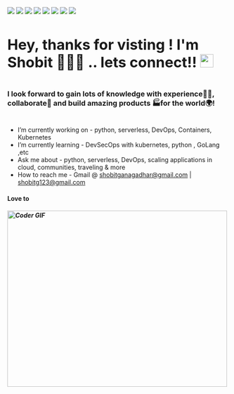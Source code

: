 ![](https://images.credly.com/size/110x110/images/77022c32-b227-4040-a092-489288897c9b/public_url)
![](https://images.credly.com/size/110x110/images/be8fcaeb-c769-4858-b567-ffaaa73ce8cf/image.png)
![](https://images.credly.com/size/110x110/images/8d34d489-84bf-4861-a4a0-9e9d68318c5c/Beyond_basics_of_Istio_on_Cloud_v2.png)
![](https://images.credly.com/size/110x110/images/21f1ee2e-1ead-45c4-b2a8-1d08760440f6/Advanced_Kubernetes_Operators.png)
![](https://images.credly.com/size/110x110/images/08216781-93cb-4ba1-8110-8eb3401fa8ce/Docker_Essentials_-_ISDN.png)
![](https://images.credly.com/size/110x110/images/b3fc56fe-3146-428d-b379-68a3490d259f/Containers___Kubernetes_Essentials.png)
![](https://images.credly.com/size/110x110/images/a599fdbf-b61c-4dab-a855-508c28fc16c3/Cloud_Fundamentals.png)
![](https://images.credly.com/size/110x110/images/b0607951-b6f7-47d0-af16-7112971ab2ef/Cloud_Core_-_Developer_Skills_Network_-_v3.png)


<h3 align="left">
 <abc>
  <h1>Hey, thanks for visting ! I'm Shobit 👨🏻‍💻 .. lets connect!! <img src="https://emojis.slackmojis.com/emojis/images/1500425901/2646/allo-happy.gif?1500425901" width="30"/> </h1>
  
  <br> I look forward to gain lots of knowledge with experience👨‍🏭, collaborate🤝 and build amazing products 🏭for the world🌍! <br>
  <br>
  
 </abc>
</h3> 

- I’m currently working on - python, serverless, DevOps, Containers, Kubernetes
- I’m currently learning - DevSecOps with kubernetes, python , GoLang ,etc
- Ask me about - python, serverless, DevOps, scaling applications in cloud, communities, traveling & more
- How to reach me - Gmail @ shobitganagadhar@gmail.com | shobitg123@gmail.com
 <h4> Love to  </h4>
<h5><img src="https://media.giphy.com/media/SWoSkN6DxTszqIKEqv/giphy.gif" alt="Coder GIF" width="500" height="400"></h5>


  
 




